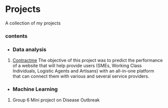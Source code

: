 # Projects
A collection of my projects

### contents
* ### Data analysis
1. [Contractme](https://github.com/OgesEntity/Projects/blob/main/Contractme%20Project.ipynb)
The objective of this project was to predict the performance of a website that will help provide users (SMEs, Working Class Individuals, Logistic Agents and Artisans) with an all-in-one platform that can connect them with various and several service providers. 


* ### Machine Learning
1. Group 6 Mini project on Disease Outbreak  
